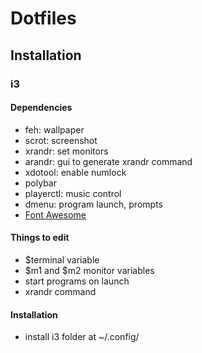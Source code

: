 # Dotfiles

## Installation

### i3

#### Dependencies

- feh: wallpaper
- scrot: screenshot
- xrandr: set monitors
- arandr: gui to generate xrandr command
- xdotool: enable numlock
- polybar
- playerctl: music control
- dmenu: program launch, prompts
- [Font Awesome](https://fontawesome.com/)

#### Things to edit

- $terminal variable
- $m1 and $m2 monitor variables
- start programs on launch
- xrandr command

#### Installation

- install i3 folder at ~/.config/
